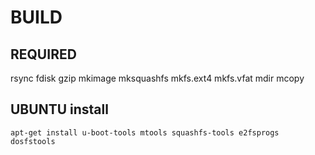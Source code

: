 # BUILD 

## REQUIRED

rsync fdisk gzip mkimage mksquashfs mkfs.ext4 mkfs.vfat mdir mcopy

## UBUNTU install

```
apt-get install u-boot-tools mtools squashfs-tools e2fsprogs dosfstools

```
